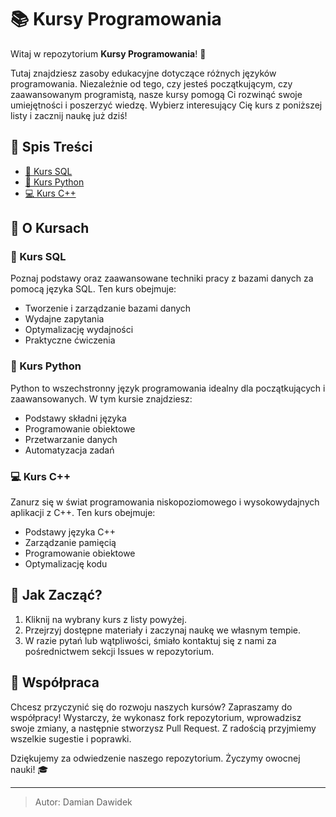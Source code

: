# 📚 Kursy Programowania

Witaj w repozytorium **Kursy Programowania**! 👋

Tutaj znajdziesz zasoby edukacyjne dotyczące różnych języków programowania. Niezależnie od tego, czy jesteś początkującym, czy zaawansowanym programistą, nasze kursy pomogą Ci rozwinąć swoje umiejętności i poszerzyć wiedzę. Wybierz interesujący Cię kurs z poniższej listy i zacznij naukę już dziś!

## 📜 Spis Treści

- [📘 Kurs SQL](./sql.md)
- [🐍 Kurs Python](./python.md)
- [💻 Kurs C++](./c++.md)

## 🌟 O Kursach

### 📘 Kurs SQL
Poznaj podstawy oraz zaawansowane techniki pracy z bazami danych za pomocą języka SQL. Ten kurs obejmuje:
- Tworzenie i zarządzanie bazami danych
- Wydajne zapytania
- Optymalizację wydajności
- Praktyczne ćwiczenia

### 🐍 Kurs Python
Python to wszechstronny język programowania idealny dla początkujących i zaawansowanych. W tym kursie znajdziesz:
- Podstawy składni języka
- Programowanie obiektowe
- Przetwarzanie danych
- Automatyzacja zadań

### 💻 Kurs C++
Zanurz się w świat programowania niskopoziomowego i wysokowydajnych aplikacji z C++. Ten kurs obejmuje:
- Podstawy języka C++
- Zarządzanie pamięcią
- Programowanie obiektowe
- Optymalizację kodu

## 🎯 Jak Zacząć?

1. Kliknij na wybrany kurs z listy powyżej.
2. Przejrzyj dostępne materiały i zaczynaj naukę we własnym tempie.
3. W razie pytań lub wątpliwości, śmiało kontaktuj się z nami za pośrednictwem sekcji Issues w repozytorium.

## 🤝 Współpraca

Chcesz przyczynić się do rozwoju naszych kursów? Zapraszamy do współpracy! Wystarczy, że wykonasz fork repozytorium, wprowadzisz swoje zmiany, a następnie stworzysz Pull Request. Z radością przyjmiemy wszelkie sugestie i poprawki.

Dziękujemy za odwiedzenie naszego repozytorium. Życzymy owocnej nauki! 🎓

---

> Autor: Damian Dawidek  
